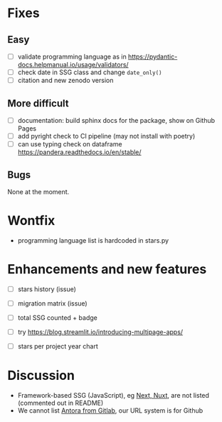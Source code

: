Fixes
=====

## Easy

- [ ] validate programming language as in https://pydantic-docs.helpmanual.io/usage/validators/
- [ ] check date in SSG class and change `date_only()`
- [ ] citation and new zenodo version

## More difficult

- [ ] documentation: build sphinx docs for the package, show on Github Pages
- [ ] add pyright check to CI pipeline (may not install with poetry)
- [ ] can use typing check on dataframe https://pandera.readthedocs.io/en/stable/

## Bugs

None at the moment.

Wontfix
=======

- programming language list is hardcoded in stars.py

Enhancements and new features
=============================

- [ ] stars history (issue)
- [ ] migration matrix (issue)
- [ ] total SSG counted + badge
- [ ] try https://blog.streamlit.io/introducing-multipage-apps/
- [ ] stars per project year chart





Discussion
==========

- Framework-based SSG (JavaScript), eg [Next, Nuxt](https://ssg-build-performance-tests.netlify.app/), are not listed (commented out in README) 
- We cannot list [Antora from Gitlab](https://gitlab.com/antora/antora), our URL system is for Github
